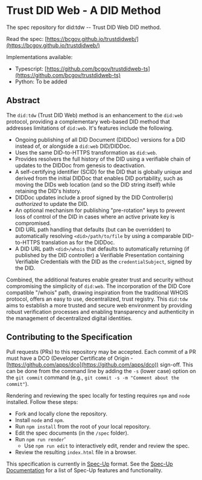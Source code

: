 # Trust DID Web - A DID Method

The spec repository for did:tdw -- Trust DID Web DID method.

Read the spec: [https://bcgov.github.io/trustdidweb/](https://bcgov.github.io/trustdidweb/)

Implementations available:

- Typescript: [https://github.com/bcgov/trustdidweb-ts](https://github.com/bcgov/trustdidweb-ts)
- Python: To be added

## Abstract

The `did:tdw` (Trust DID Web) method is an enhancement to the
`did:web` protocol, providing a complementary web-based DID method that addresses limitations
of `did:web`. It's features include the following.

- Ongoing publishing of all DID Document (DIDDoc) versions for a DID instead of,
  or alongside a `did:web` DID/DIDDoc.
- Uses the same DID-to-HTTPS transformation as `did:web`.
- Provides resolvers the full history of the DID using a verifiable chain of
  updates to the DIDDoc from genesis to deactivation.
- A self-certifying identifier (SCID) for the DID that is globally
  unique and derived from the initial DIDDoc that enables DID portability, such
  as moving the DIDs web location (and so the DID string itself) while retaining
  the DID's history.
- DIDDoc updates include a proof signed by the DID Controller(s) *authorized* to
  update the DID.
- An optional mechanism for publishing "pre-rotation" keys to prevent loss of
  control of the DID in cases where an active private key is compromised.
- DID URL path handling that defaults (but can be overridden) to automatically
  resolving `<did>/path/to/file` by using a comparable DID-to-HTTPS translation
  as for the DIDDoc.
- A DID URL path `<did>/whois` that defaults to automatically returning (if
  published by the DID controller) a Verifiable Presentation containing
  Verifiable Credentials with the DID as the `credentialSubject`,
  signed by the DID.

Combined, the additional features enable greater trust and security without
compromising the simplicity of `did:web`. The incorporation of the DID Core
compatible "/whois" path, drawing inspiration from the traditional WHOIS
protocol, offers an easy to use, decentralized, trust registry.
This `did:tdw` aims to establish a more trusted and secure web environment by
providing robust verification processes and enabling transparency and
authenticity in the management of decentralized digital identities.

## Contributing to the Specification

Pull requests (PRs) to this repository may be accepted. Each commit of a PR must
have a DCO (Developer Certificate of Origin -
[https://github.com/apps/dco](https://github.com/apps/dco)) sign-off. This can
be done from the command line by adding the `-s` (lower case) option on the `git
commit` command (e.g., `git commit -s -m "Comment about the commit"`).

Rendering and reviewing the spec locally for testing requires `npm` and `node`
installed. Follow these steps:

- Fork and locally clone the repository.
- Install `node` and `npm`.
- Run `npm install` from the root of your local repository.
- Edit the spec documents (in the `/spec` folder).
- Run `npm run render`'
  - Use `npm run edit` to interactively edit, render and review the spec.
- Review the resulting `index.html` file in a browser.

This specification is currently in
[Spec-Up](https://github.com/decentralized-identity/spec-up) format. See the
[Spec-Up Documentation](https://identity.foundation/spec-up/) for a list of
Spec-Up features and functionality.
